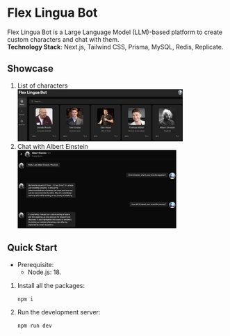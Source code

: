 # Flex Lingua Bot

Flex Lingua Bot is a Large Language Model (LLM)-based platform to create custom characters and chat with them.\
**Technology Stack**: Next.js, Tailwind CSS, Prisma, MySQL, Redis, Replicate.

## Showcase

1. List of characters\
   <img src="./images/bot-list.png" height="120px" />
2. Chat with Albert Einstein\
   <img src="./images/chat.png" height="180px">

## Quick Start

- Prerequisite:
  - Node.js: 18.

1. Install all the packages:
   ```shell
   npm i
   ```
2. Run the development server:
   ```shell
   npm run dev
   ```
